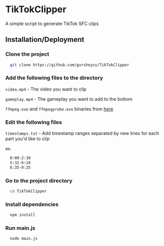 
# TikTokClipper
A simple script to generate TikTok SFC clips

## Installation/Deployment

### Clone the project

```bash
  git clone https://github.com/gursheyss/TikTokClipper
```

### Add the following files to the directory

`video.mp4` - The video you want to clip

`gameplay.mp4` - The gameplay you want to add to the bottom

`ffmpeg.exe` and `ffmpegprobe.exe` binaries from [here](https://www.gyan.dev/ffmpeg/builds/)

### Edit the following files

`timestamps.txt` - Add timestamp ranges separated by new lines for each part you'd like to clip

ex. 
```bash
  0:00-2:10
  5:32-6:24
  6:35-9:25
```

### Go to the project directory

```bash
  cd TikTokClipper
```

### Install dependencies

```bash
  npm install
```

### Run main.js

```bash
  node main.js
```